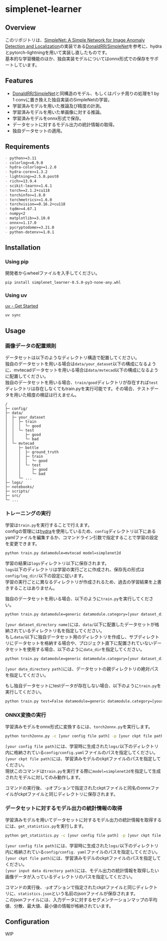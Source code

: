 # simplenet-learner

## Overview

このリポジトリは、[SimpleNet: A Simple Network for Image Anomaly Detection and Localization](https://arxiv.org/abs/2303.15140)の実装である[DonaldRR/SimpleNet](https://github.com/DonaldRR/SimpleNet)を参考に、hydraとpytorch-lightningを用いて実装し直したものです。  
基本的な学習機能のほか、独自実装モデルについてはonnx形式での保存をサポートしています。

## Features

- [DonaldRR/SimpleNet](https://github.com/DonaldRR/SimpleNet)と同構造のモデル、もしくはパッチ周りの処理を1 by 1 convに置き換えた独自実装のSimpleNetの学習。
- 学習済みモデルを用いた推論及び精度の計測。
- 学習済みモデルを用いた単画像に対する推論。
- 学習済みモデルをonnx形式で保存。
- データセットに対するモデル出力の統計情報の取得。
- 独自データセットの適用。

## Requirements

```markdown
- python>=3.11
- colorlog>=6.9.0
- hydra-colorlog>=1.2.0
- hydra-core>=1.3.2
- lightning>=2.5.0.post0
- rich>=13.9.4
- scikit-learn>=1.6.1
- torch==2.1.2+cu118
- torchinfo>=1.8.0
- torchmetrics>=1.6.0
- torchvision==0.16.2+cu118
- tqdm>=4.67.1
- numpy<2
- matplotlib>=3.10.0
- onnx>=1.17.0
- pycryptodome>=3.21.0
- python-dotenv>=1.0.1
```

## Installation

### Using pip

開発者からwheelファイルを入手してください。

```bash
pip install simplenet_learner-0.5.0-py3-none-any.whl
```

### Using uv

[uv - Get Started](https://docs.astral.sh/uv/#getting-started)

```bash
uv sync
```

## Usage

### 画像データの配置規則

データセットは以下のようなディレクトリ構造で配置してください。  
独自のデータセットを用いる場合は`data/your_dataset`以下の構成になるように、mvtecadデータセットを用いる場合は`data/mvtecad`以下の構成になるように配置してください。  
独自のデータセットを用いる場合、`train/good`ディレクトリが存在すれば`test`ディレクトリは存在しなくてもtrain.pyを実行可能です。その場合、テストデータを用いた精度の検証は行えません。

```text
/
├─ config/
├─ data/
│  ├─ your_dataset
│  │  ├─ train
│  │  │  └─ good
│  │  └─ test
│  │     ├─ good
│  │     └─ bad
│  └─ mvtecad
│     ├─ bottle
│     │  ├─ ground_truth
│     │  ├─ train
│     │  │  └─ good
│     │  └─ test
│     │     ├─ good
│     │     └─ bad
│     └─ ...
├─ logs/
├─ notebooks/
├─ scripts/
├─ src/
└─ ...
```

### トレーニングの実行

学習は`train.py`を実行することで行えます。  
configの管理には[hydra](https://hydra.cc/)を使用しているため、`config`ディレクトリ以下にあるyamlファイルを編集するか、コマンドライン引数で指定することで学習の設定を変更できます。

```bash
python train.py datamodule=mvtecad model=simplenet2d
```

学習の結果は`logs`ディレクトリ以下に保存されます。  
`logs`以下のディレクトリは学習の実行ごとに作成され、保存先の形式は`config/log_dir/`以下の設定に従います。  
学習の実行ごとに異なるディレクトリが作成されるため、過去の学習結果を上書きすることはありません。

独自のデータセットを用いる場合、以下のように`train.py`を実行してください。

```bash
python train.py datamodule=generic datamodule.category=[your dataset_directory name] model=simplenet2d
```

`[your dataset_directory name]`には、`data/`以下に配置したデータセットが格納されているディレクトリ名を指定してください。  
もし`data/`以下に独自データセット用のディレクトリを作成し、サブディレクトリにデータセットを格納する場合や、プロジェクト直下に配置されていないデータセットを使用する場合、以下のように`data_dir`を指定してください。

```bash
python train.py datamodule=generic datamodule.category=[your dataset_directory name] datamodule.data_dir=[your data_directory path] model=simplenet2d
```

`[your data_directory path]`には、データセットの親ディレクトリの絶対パスを指定してください。

もし独自データセットにtestデータが存在しない場合、以下のように`train.py`を実行してください。

```bash
python train.py test=False datamodule=generic datamodule.category=[your dataset_directory name] model=simplenet2d
```

### ONNX変換の実行

学習済みモデルをonnx形式に変換するには、`torch2onnx.py`を実行します。

```bash
python torch2onnx.py -c [your config file path] -p [your ckpt file path]
```

`[your config file path]`には、学習時に生成された`logs/`以下のディレクトリ内に格納されている`config/config.yaml`ファイルのパスを指定してください。  
`[your ckpt file path]`には、学習済みモデルのckptファイルのパスを指定してください。  
現状このコマンドは`train.py`を実行する際に`model=simplenet2d`を指定して生成されたモデルに対してのみ動作します。

コマンドの実行後、`-p`オプションで指定されたckptファイルと同名のonnxファイルがckptファイルと同じディレクトリに保存されます。

### データセットに対するモデル出力の統計情報の取得

学習済みモデルを用いてデータセットに対するモデル出力の統計情報を取得するには、`get_statistics.py`を実行します。

```bash
python get_statistics.py -c [your config file path] -p [your ckpt file path] -i [your input data directory path]
```

`[your config file path]`には、学習時に生成された`logs/`以下のディレクトリ内に格納されている`config/config.
yaml`ファイルのパスを指定してください。  
`[your ckpt file path]`には、学習済みモデルのckptファイルのパスを指定してください。  
`[your input data directory path]`には、モデル出力の統計情報を取得したい画像データが入っているディレクトリのパスを指定してください。

コマンドの実行後、`-p`オプションで指定されたckptファイルと同じディレクトリに、`statistics.json`という名前のjsonファイルが保存されます。  
このjsonファイルには、入力データに対するセグメンテーションマップの平均値、分散、最大値、最小値の情報が格納されています。

## Configuration

WIP
